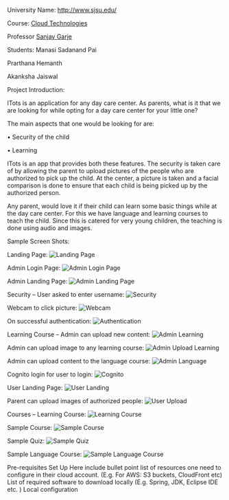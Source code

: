 
University Name: http://www.sjsu.edu/

Course: [Cloud Technologies](http://info.sjsu.edu/web-dbgen/catalog/courses/CMPE281.html)

Professor [Sanjay Garje](https://www.linkedin.com/in/sanjaygarje/)

Students: 
Manasi Sadanand Pai

Prarthana Hemanth

Akanksha Jaiswal


Project Introduction:

ITots is an application for any day care center. As parents, what is it that we are looking for while opting for a day care center for your little one? 

The main aspects that one would be looking for are:

• Security of the child

• Learning

ITots is an app that provides both these features. The security is taken care of by allowing the parent to upload pictures of the people who are authorized to pick up the child. At the center, a picture is taken and a facial comparison is done to ensure that each child is being picked up by the authorized person.

Any parent, would love it if their child can learn some basic things while at the day care center. For this we have language and learning courses to teach the child. Since this is catered for very young children, the teaching is done using audio and images.

Sample Screen Shots:

Landing Page:
![Landing Page](https://github.com/prar1612/AWS-Project2/blob/master/Images/LandingPage.png)

Admin Login Page:
![Admin Login Page](https://github.com/prar1612/AWS-Project2/blob/master/Images/adminLogin.png)

Admin Landing Page:
![Admin Landing Page](https://github.com/prar1612/AWS-Project2/blob/master/Images/adminLandingPage.png)

Security – User asked to enter username:
![Security](https://github.com/prar1612/AWS-Project2/blob/master/Images/security.png)

Webcam to click picture:
![Webcam](https://github.com/prar1612/AWS-Project2/blob/master/Images/webcam.png)

On successful authentication:
![Authentication](https://github.com/prar1612/AWS-Project2/blob/master/Images/authentication.png)

Learning Course – Admin can upload new content:
![Admin Learning](https://github.com/prar1612/AWS-Project2/blob/master/Images/adminLearning.png)

Admin can upload image to any learning course:
![Admin Upload Learning](https://github.com/prar1612/AWS-Project2/blob/master/Images/adminLearning_1.png)

Admin can upload content to the language course:
![Admin Language](https://github.com/prar1612/AWS-Project2/blob/master/Images/adminLanguage.png)

Cognito login for user to login:
![Cognito](https://github.com/prar1612/AWS-Project2/blob/master/Images/cognito.png)

User Landing Page:
![User Landing](https://github.com/prar1612/AWS-Project2/blob/master/Images/userLandingPage.png)

Parent can upload images of authorized people:
![User Upload](https://github.com/prar1612/AWS-Project2/blob/master/Images/parentAuth.png)

Courses – Learning Course:
![Learning Course](https://github.com/prar1612/AWS-Project2/blob/master/Images/LerningCourses.png)

Sample Course:
![Sample Course](https://github.com/prar1612/AWS-Project2/blob/master/Images/LerningCourses_1.png)

Sample Quiz:
![Sample Quiz](https://github.com/prar1612/AWS-Project2/blob/master/Images/quiz.png)

Sample Language Course:
![Sample Language Course](https://github.com/prar1612/AWS-Project2/blob/master/Images/languageCourse.png)




Pre-requisites Set Up
Here include bullet point list of resources one need to configure in their cloud account. (E.g. For AWS: S3 buckets, CloudFront etc)
List of required software to download locally (E.g. Spring, JDK, Eclipse IDE etc. )
Local configuration

